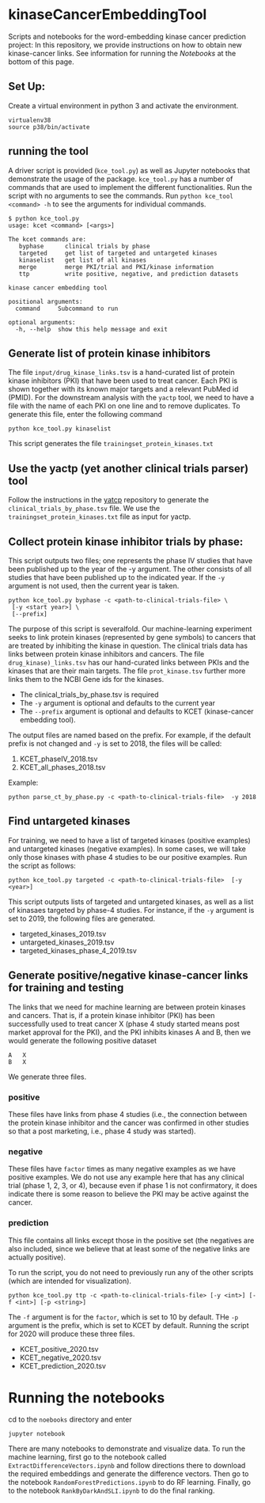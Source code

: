 # kinaseCancerEmbeddingTool
Scripts and notebooks for the word-embedding kinase cancer prediction project:
In this repository, we provide instructions on how to obtain new kinase-cancer links.
See information for running the *Notebooks* at the bottom of this page.

## Set Up:
 Create a virtual environment in python 3 and activate the environment. 
```
virtualenv38
source p38/bin/activate
```

## running the tool
A driver script is provided (``kce_tool.py``) as well as Jupyter notebooks that demonstrate the usage of the package.
``kce_tool.py`` has a number of commands that are used to implement the different functionalities. Run the script
with no arguments to see the commands. Run ``python kce_tool <command> -h`` to see the arguments for individual commands.

```
$ python kce_tool.py 
usage: kcet <command> [<args>]

The kcet commands are:
   byphase      clinical trials by phase
   targeted     get list of targeted and untargeted kinases
   kinaselist   get list of all kinases
   merge        merge PKI/trial and PKI/kinase information
   ttp          write positive, negative, and prediction datasets

kinase cancer embedding tool

positional arguments:
  command     Subcommand to run

optional arguments:
  -h, --help  show this help message and exit
```




## Generate list of protein kinase inhibitors
The file ``input/drug_kinase_links.tsv`` is a hand-curated list of protein kinase inhibitors (PKI) that
have been used to treat cancer. Each PKI is shown together with its known major targets and a relevant
PubMed id (PMID). For the downstream analysis with the ``yactp`` tool, we need to have a file with the 
name of each PKI on one line and to remove duplicates. To generate this file, enter the following command

```
python kce_tool.py kinaselist
```
This script generates the file ``trainingset_protein_kinases.txt``

## Use the yactp (yet another clinical trials parser) tool

Follow the instructions in the [yatcp](https://github.com/monarch-initiative/yactp) repository
to generate the ``clinical_trials_by_phase.tsv`` file. We use the  ``trainingset_protein_kinases.txt`` file
as input for yactp.
 
## Collect protein kinase inhibitor trials by phase:
This script outputs two files; one represents the phase IV studies that have been published up to the
year of the -y argument. The other consists of all studies that
have been published up to the indicated year. If the ``-y`` argument is not used, then the
current year is taken.

```
python kce_tool.py byphase -c <path-to-clinical-trials-file> \
 [-y <start year>] \
 [--prefix]
```

The purpose of this script is severalfold. Our machine-learning experiment seeks to link
protein kinases (represented by gene symbols) to cancers that are treated by inhibiting the
kinase in question. The clinical trials data has links between protein kinase inhibitors 
and cancers. The file ``drug_kinase)_links.tsv`` has our hand-curated links between PKIs and the
kinases that are their main targets. The file ``prot_kinase.tsv`` further more links them
to the NCBI Gene ids for the kinases. 


* The clinical_trials_by_phase.tsv is required
* The ``-y`` argument is optional and defaults to the current year
* The ``--prefix`` argument is optional and defaults to KCET (kinase-cancer embedding tool). 

The output files are named based on the prefix. For example, if the default prefix is not changed and ``-y`` is set to 2018, the files will be called:

1. KCET_phaseIV_2018.tsv
2. KCET_all_phases_2018.tsv

Example:
```
python parse_ct_by_phase.py -c <path-to-clinical-trials-file>  -y 2018
```

## Find untargeted kinases

For training, we need to have a list of targeted kinases (positive examples) and untargeted kinases (negative examples).
In some cases, we will take only those kinases with phase 4 studies to be our positive examples.
Run  the script as follows:

```
python kce_tool.py targeted -c <path-to-clinical-trials-file>  [-y <year>]
```

This script outputs lists of targeted and untargeted kinases, as well as a list of kinasaes targeted by phase-4 studies.
For instance, if the ``-y`` argument is set to 2019, the following files are generated.


* targeted_kinases_2019.tsv 
* untargeted_kinases_2019.tsv
* targeted_kinases_phase_4_2019.tsv


## Generate positive/negative kinase-cancer links for training and testing

The links that we need for machine learning are between protein kinases and cancers. That is, if a protein kinase inhibitor (PKI)
has been successfully used to treat cancer X (phase 4 study started means post market approval for the PKI), and the PKI
inhibits kinases A and B, then we would generate the following positive dataset

```
A   X
B   X
```

We generate three files.

### positive

These files have links from phase 4 studies (i.e., the connection between the protein kinase inhibitor and the cancer was confirmed in other studies so that a post marketing, i.e., phase 4 study was started).

### negative

These files have ``factor`` times as many negative examples as we have positive examples. We do not use any example here that has
any clinical trial (phase 1, 2, 3, or 4), because even if phase 1 is not confirmatory, it does indicate there is some reason
to believe the PKI may be active against the cancer.

### prediction

This file contains all links except those in the positive set (the negatives are also included, since we believe that at least some of the negative links are actually positive).

To run the script, you do not need to previously run any of the other scripts (which are intended for visualization). 

```
python kce_tool.py ttp -c <path-to-clinical-trials-file> [-y <int>] [-f <int>] [-p <string>]
```

The ``-f`` argument is for the ``factor``, which is set to 10 by default. THe ``-p`` argument is the prefix, which is set to KCET by default.
Running the script for 2020 will produce these three files.

* KCET_positive_2020.tsv  
* KCET_negative_2020.tsv    
* KCET_prediction_2020.tsv


# Running the notebooks

cd to the ``noebooks`` directory and enter
```
jupyter notebook
```
There are many notebooks to demonstrate and visualize data. To run the machine learning, first go to the
notebook called ``ExtractDifferenceVectors.ipynb`` and follow directions there to download the required
embeddings and generate the difference vectors. Then go to the notebook ``RandomForestPredictions.ipynb``
to do RF learning. Finally, go to the notebook ``RankByDarkAndSLI.ipynb`` to do the final ranking.

